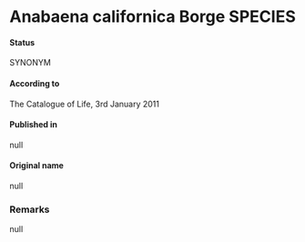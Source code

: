 Anabaena californica Borge SPECIES
=======

#### Status
SYNONYM

#### According to
The Catalogue of Life, 3rd January 2011

#### Published in
null

#### Original name
null

### Remarks
null